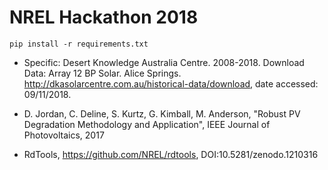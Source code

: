 # NREL Hackathon 2018

`pip install -r requirements.txt`

* Specific: Desert Knowledge Australia Centre. 2008-2018. Download Data: Array
  12 BP Solar. Alice Springs.
  http://dkasolarcentre.com.au/historical-data/download, date accessed:
  09/11/2018.


* D. Jordan, C. Deline, S. Kurtz, G. Kimball, M. Anderson, "Robust PV
  Degradation Methodology and Application", IEEE Journal of Photovoltaics, 2017

* RdTools, https://github.com/NREL/rdtools, DOI:10.5281/zenodo.1210316
